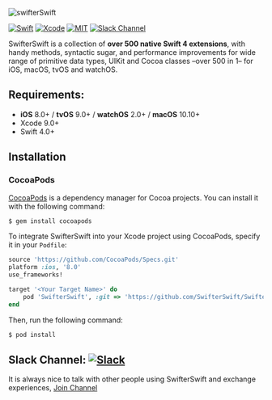 <p align="left">
  <img src="https://cdn.rawgit.com/SwifterSwift/SwifterSwift/master/Assets/logo.svg" title="swifterSwift">
</p>

[![Swift](https://img.shields.io/badge/Swift-4.0-orange.svg)](https://swift.org)
[![Xcode](https://img.shields.io/badge/Xcode-9.0-blue.svg)](https://developer.apple.com/xcode)
[![MIT](https://img.shields.io/badge/License-MIT-red.svg)](https://opensource.org/licenses/MIT)
[![Slack Channel](http://slack.swifterswift.com/badge.svg)](http://slack.swifterswift.com/)


SwifterSwift is a collection of **over 500 native Swift 4 extensions**, with handy methods, syntactic sugar, and performance improvements for wide range of primitive data types, UIKit and Cocoa classes –over 500 in 1– for iOS, macOS, tvOS and watchOS.


## Requirements:
- **iOS** 8.0+ / **tvOS** 9.0+ / **watchOS** 2.0+ / **macOS** 10.10+
- Xcode 9.0+
- Swift 4.0+



## Installation

### CocoaPods

[CocoaPods](http://cocoapods.org) is a dependency manager for Cocoa projects. You can install it with the following command:

```bash
$ gem install cocoapods
```

To integrate SwifterSwift into your Xcode project using CocoaPods, specify it in your `Podfile`:

```ruby
source 'https://github.com/CocoaPods/Specs.git'
platform :ios, '8.0'
use_frameworks!

target '<Your Target Name>' do
    pod 'SwifterSwift', :git => 'https://github.com/SwifterSwift/SwifterSwift.git', :branch => 'swift-4'
end
```

Then, run the following command:

```bash
$ pod install
```


## Slack Channel: [![Slack](http://slack.swifterswift.com/badge.svg)](http://slack.swifterswift.com/)

It is always nice to talk with other people using SwifterSwift and exchange experiences, [Join Channel](http://slack.swifterswift.com/)
